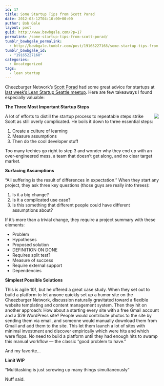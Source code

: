 ```yaml
---
id: 17
title: Some Startup Tips from Scott Porad
date: 2012-03-12T04:10:00+00:00
author: Bob Gale
layout: post
guid: http://www.bawbgale.com/?p=17
permalink: /some-startup-tips-from-scott-porad/
tumblr_bawbgale_permalink:
  - http://bawbgale.tumblr.com/post/19165227168/some-startup-tips-from-scott-porad
tumblr_bawbgale_id:
  - "19165227168"
categories:
  - Uncategorized
tags:
  - lean startup
---
```

Cheezburger Network&#8217;s [Scott Porad](http://www.scottporad.com/) had some great advice for startups at [last week&#8217;s Lean Startup Seattle meetup](http://www.meetup.com/Lean-Startup-Seattle/events/44623532/?a=cr2p_grp&rv=cr2p). Here are few takeaways I found especially valuable:

**The Three Most Important Startup Steps**

<img src="http://photos3.meetupstatic.com/photos/event/c/a/2/7/global_50391751.jpeg" align="right" />  
A lot of efforts to distill the startup process to repeatable steps strike Scott as still overly complicated. He boils it down to three essential steps:

  1. Create a culture of learning
  2. Measure assumptions
  3. Then do the cool developer stuff

Too many techies go right to step 3 and wonder why they end up with an over-engineered mess, a team that doesn&#8217;t get along, and no clear target market.

**Surfacing Assumptions**

&#8220;All suffering is the result of differences in expectation.&#8221; When they start any project, they ask three key questions (those guys are really into threes):

  1. Is it a big change?
  2. Is it a complicated use case?
  3. Is this something that different people could have different  
    assumptions about?

If it&#8217;s more than a trivial change, they require a project summary with these elements:

  * Problem
  * Hypotheses
  * Proposed solution
  * DEFINITION ON DONE
  * Requires split test?
  * Measure of success
  * Require external support
  * Dependencies

**Simplest Possible Solutions**

This is agile 101, but he offered a great case study. When they set out to build a platform to let anyone quickly set up a humor site on the Cheezburger Network, discussion naturally gravitated toward a flexible website templating and content management system. Then they hit on another approach: How about a starting every site with a free Gmail account and a $29 WordPress site? People would contribute photos to the site by sending them via email, and someone would manually download them from Gmail and add them to the site. This let them launch a lot of sites with minimal investment and discover empirically which were hits and which were flops. No need to build a platform until they had enough hits to swamp this manual workflow &#8212; the classic &#8220;good problem to have.&#8221;

And my favorite&#8230;

**Limit WIP**

&#8220;Multitasking is just screwing up many things simultaneously&#8221;

Nuff said.